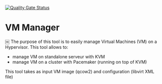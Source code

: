 [![Quality Gate Status](https://sonarcloud.io/api/project_badges/measure?project=seapath_vm_manager&metric=alert_status)](https://sonarcloud.io/summary/new_code?id=seapath_vm_manager)

# VM Manager
￼
The purpose of this tool is to easily manage Virtual Machines (VM) on a Hypervisor.
This tool allows to:
- manage VM on standalone serveur with KVM
- manage VM on a cluster with Pacemaker (running on top of KVM)

This tool takes as input VM image (qcow2) and configuration (libvirt XML file)
